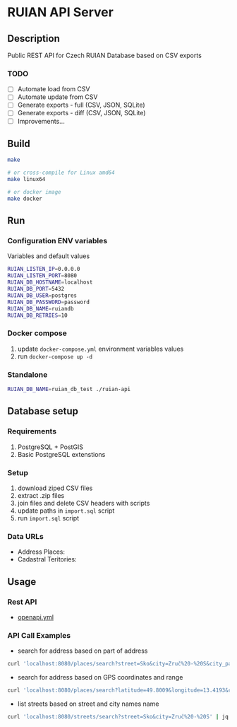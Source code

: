 # RUIAN API Server

## Description

Public REST API for Czech RUIAN Database based on CSV exports

### TODO

* [ ] Automate load from CSV
* [ ] Automate update from CSV
* [ ] Generate exports - full (CSV, JSON, SQLite)
* [ ] Generate exports - diff (CSV, JSON, SQLite)
* [ ] Improvements...

## Build

```bash
make

# or cross-compile for Linux amd64
make linux64

# or docker image
make docker
```

## Run

### Configuration ENV variables

Variables and default values

```bash
RUIAN_LISTEN_IP=0.0.0.0
RUIAN_LISTEN_PORT=8080
RUIAN_DB_HOSTNAME=localhost
RUIAN_DB_PORT=5432
RUIAN_DB_USER=postgres
RUIAN_DB_PASSWORD=password
RUIAN_DB_NAME=ruiandb
RUIAN_DB_RETRIES=10
```

### Docker compose

1. update `docker-compose.yml` environment variables values
2. run `docker-compose up -d`

### Standalone

```bash
RUIAN_DB_NAME=ruian_db_test ./ruian-api
```

## Database setup

### Requirements

1. PostgreSQL + PostGIS
2. Basic PostgreSQL extenstions

### Setup

1. download ziped CSV files
2. extract .zip files
3. join files and delete CSV headers with scripts
4. update paths in `import.sql` script
5. run `import.sql` script

### Data URLs

* Address Places:
* Cadastral Teritories:

## Usage

### Rest API

* [openapi.yml](./openapi.yml)

### API Call Examples

* search for address based on part of address

```bash
curl 'localhost:8080/places/search?street=Sko&city=Zruč%20-%20S&city_part=Senec' | jq
```

* search for address based on GPS coordinates and range

```bash
curl 'localhost:8080/places/search?latitude=49.8009&longitude=13.4193&range=500&limit=10' | jq
```

* list streets based on street and city names name

```bash
curl 'localhost:8080/streets/search?street=Sko&city=Zruč%20-%20S' | jq
```
